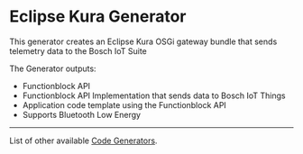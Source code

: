 # Eclipse Kura Generator

This generator creates an Eclipse Kura OSGi gateway bundle that sends telemetry data to the Bosch IoT Suite

The Generator outputs:

 - Functionblock API 
 - Functionblock API Implementation that sends data to Bosch IoT Things
 - Application code template using the Functionblock API
 - Supports Bluetooth Low Energy

----------

List of other available [Code Generators](../Readme.md).